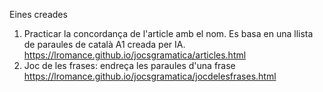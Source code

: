 Eines creades
1) Practicar la concordança de l'article amb el nom. Es basa en una llista de paraules de català A1 creada per IA. <a href="https://lromance.github.io/jocsgramatica/articles.html">https://lromance.github.io/jocsgramatica/articles.html</a>
2) Joc de les frases: endreça les paraules d'una frase <a href="https://lromance.github.io/jocsgramatica/jocdelesfrases.html">https://lromance.github.io/jocsgramatica/jocdelesfrases.html</a>


